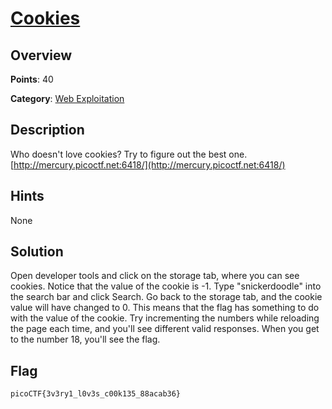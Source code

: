 # [Cookies](https://play.picoctf.org/practice/challenge/173?page=2)

## Overview

**Points**: 40

**Category**: [Web Exploitation](../)

## Description

Who doesn't love cookies? Try to figure out the best one. [http://mercury.picoctf.net:6418/](http://mercury.picoctf.net:6418/)

## Hints

None

## Solution

Open developer tools and click on the storage tab, where you can see cookies. Notice that the value of the cookie is -1. Type "snickerdoodle" into the search bar and click Search. Go back to the storage tab, and the cookie value will have changed to 0. This means that the flag has something to do with the value of the cookie. Try incrementing the numbers while reloading the page each time, and you'll see different valid responses. When you get to the number 18, you'll see the flag.

## Flag

`picoCTF{3v3ry1_l0v3s_c00k135_88acab36}`